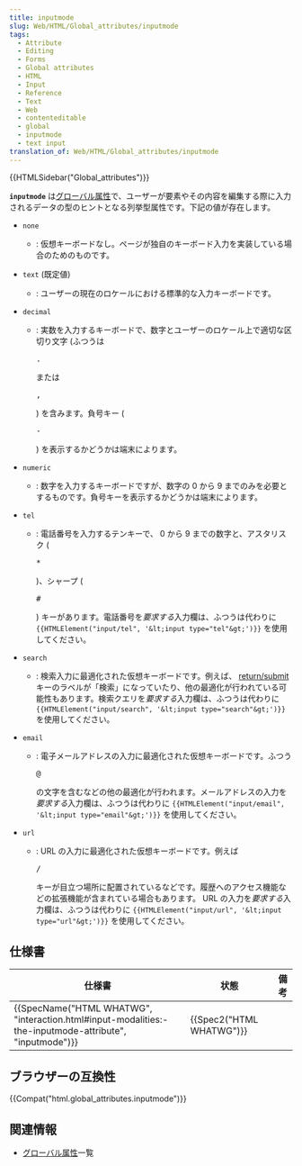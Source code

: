 ```yaml
---
title: inputmode
slug: Web/HTML/Global_attributes/inputmode
tags:
  - Attribute
  - Editing
  - Forms
  - Global attributes
  - HTML
  - Input
  - Reference
  - Text
  - Web
  - contenteditable
  - global
  - inputmode
  - text input
translation_of: Web/HTML/Global_attributes/inputmode
---
```

{{HTMLSidebar("Global_attributes")}}

**`inputmode`** は[グローバル属性](/ja/docs/Web/HTML/Global_attributes)で、ユーザーが要素やその内容を編集する際に入力されるデータの型のヒントとなる列挙型属性です。下記の値が存在します。

- `none`
  - : 仮想キーボードなし。ページが独自のキーボード入力を実装している場合のためのものです。
- `text` (既定値)
  - : ユーザーの現在のロケールにおける標準的な入力キーボードです。
- `decimal`

  - : 実数を入力するキーボードで、数字とユーザーのロケール上で適切な区切り文字 (ふつうは&#x20;

    <kbd>.</kbd>

    &#x20;または&#x20;

    <kbd>,</kbd>

    ) を含みます。負号キー (

    <kbd>-</kbd>

    ) を表示するかどうかは端末によります。

- `numeric`
  - : 数字を入力するキーボードですが、数字の 0 から 9 までのみを必要とするものです。負号キーを表示するかどうかは端末によります。
- `tel`

  - : 電話番号を入力するテンキーで、 0 から 9 までの数字と、アスタリスク (

    <kbd>\*</kbd>

    )、シャープ (

    <kbd>#</kbd>

    ) キーがあります。電話番号を*要求する*入力欄は、ふつうは代わりに `{{HTMLElement("input/tel", '&lt;input type="tel"&gt;')}}` を使用してください。

- `search`
  - : 検索入力に最適化された仮想キーボードです。例えば、 [return/submit](https://html.spec.whatwg.org/dev/interaction.html#input-modalities:-the-enterkeyhint-attribute) キーのラベルが「検索」になっていたり、他の最適化が行われている可能性もあります。検索クエリを*要求する*入力欄は、ふつうは代わりに `{{HTMLElement("input/search", '&lt;input type="search"&gt;')}}` を使用してください。
- `email`

  - : 電子メールアドレスの入力に最適化された仮想キーボードです。ふつう&#x20;

    <kbd>@</kbd>

    &#x20;の文字を含むなどの他の最適化が行われます。メールアドレスの入力を*要求する*入力欄は、ふつうは代わりに `{{HTMLElement("input/email", '&lt;input type="email"&gt;')}}` を使用してください。

- `url`

  - : URL の入力に最適化された仮想キーボードです。例えば&#x20;

    <kbd>/</kbd>

    &#x20;キーが目立つ場所に配置されているなどです。履歴へのアクセス機能などの拡張機能が含まれている場合もあります。 URL の入力を*要求する*入力欄は、ふつうは代わりに `{{HTMLElement("input/url", '&lt;input type="url"&gt;')}}` を使用してください。

## 仕様書

| 仕様書                                                                                                                                   | 状態                             | 備考 |
| ---------------------------------------------------------------------------------------------------------------------------------------- | -------------------------------- | ---- |
| {{SpecName("HTML WHATWG", "interaction.html#input-modalities:-the-inputmode-attribute", "inputmode")}} | {{Spec2("HTML WHATWG")}} |      |

## ブラウザーの互換性

{{Compat("html.global_attributes.inputmode")}}

## 関連情報

- [グローバル属性](/ja/docs/Web/HTML/Global_attributes)一覧
